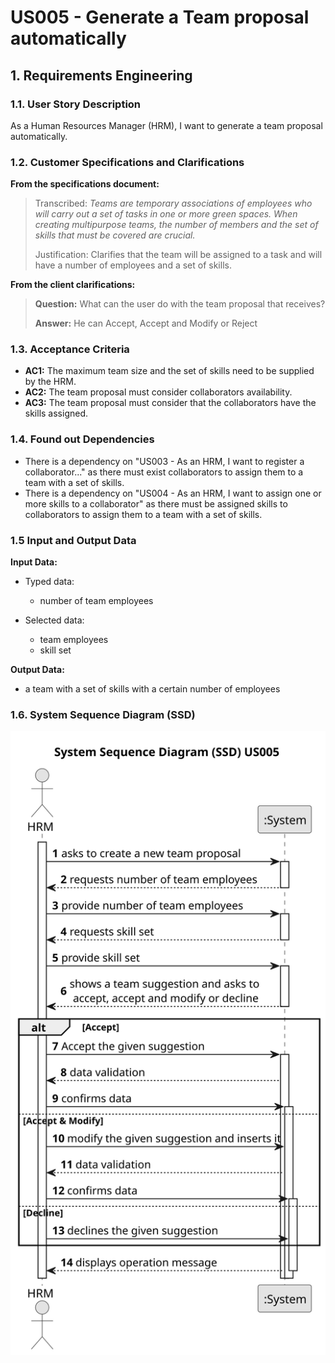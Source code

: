 # US005 - Generate a Team proposal automatically


## 1. Requirements Engineering

### 1.1. User Story Description

As a Human Resources Manager (HRM), I want to generate a team proposal automatically.

### 1.2. Customer Specifications and Clarifications 

**From the specifications document:**


> Transcribed: _Teams are temporary associations of employees who will carry out a set of tasks in
one or more green spaces. When creating multipurpose teams, the number of members
and the set of skills that must be covered are crucial._
>
> Justification: Clarifies that the team will be assigned to a task and will have a number of employees and a set of skills.

**From the client clarifications:**

> **Question:** What can the user do with the team proposal that receives?
>
> **Answer:** He can Accept, Accept and Modify or Reject 

### 1.3. Acceptance Criteria

* **AC1:** The maximum team size and the set of skills need to be supplied by
  the HRM.
* **AC2:** The team proposal must consider collaborators availability.
* **AC3:** The team proposal must consider that the collaborators have the skills assigned.

### 1.4. Found out Dependencies

* There is a dependency on "US003 - As an HRM, I want to register a collaborator..." as there must exist collaborators to assign them to a team with a set of skills.
* There is a dependency on "US004 - As an HRM, I want to assign one or more skills to a collaborator" as there must be assigned skills to collaborators to assign them to a team with a set of skills.

### 1.5 Input and Output Data

**Input Data:**

* Typed data:
    * number of team employees
	
* Selected data:
    * team employees
    * skill set

**Output Data:**

* a team with a set of skills with a certain number of employees

### 1.6. System Sequence Diagram (SSD)

[//]: # (**_Other alternatives might exist._**)

[//]: # (#### Alternative One)

![System Sequence Diagram - Alternative One](svg/us005-system-sequence-diagram-alternative-one.svg)

[//]: # (#### Alternative Two)

[//]: # ()
[//]: # (![System Sequence Diagram - Alternative Two]&#40;svg/us005-system-sequence-diagram-alternative-two.svg&#41;)

[//]: # (### 1.7 Other Relevant Remarks)
